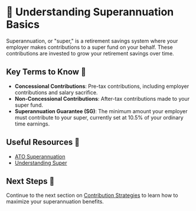 # 📘 Understanding Superannuation Basics

Superannuation, or "super," is a retirement savings system where your employer makes contributions to a super fund on your behalf. These contributions are invested to grow your retirement savings over time.

## Key Terms to Know 📝

- **Concessional Contributions**: Pre-tax contributions, including employer contributions and salary sacrifice.
- **Non-Concessional Contributions**: After-tax contributions made to your super fund.
- **Superannuation Guarantee (SG)**: The minimum amount your employer must contribute to your super, currently set at 10.5% of your ordinary time earnings.

## Useful Resources 🔗

- [ATO Superannuation](https://www.ato.gov.au/Individuals/Super/)
- [Understanding Super](https://moneysmart.gov.au/how-super-works)

## Next Steps 🚀

Continue to the next section on [Contribution Strategies](contribution-strategies.md) to learn how to maximize your superannuation benefits.
